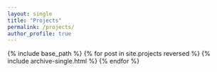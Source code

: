 ```yaml
---
layout: single
title: "Projects"
permalink: /projects/
author_profile: true
---
```


{% include base_path %}
{% for post in site.projects reversed %}
      {% include archive-single.html %}
{% endfor %}